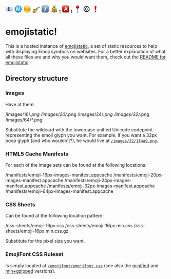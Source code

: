 ---
---

![e](images/24/1f4e7.png)
![m](images/24/24c2.png)
![o](images/24/1f60f.png)
![j](images/24/1f3b7.png)
![i](images/24/2139.png)
![s](images/24/1f4b0.png)
t
![a](images/24/1f170.png)
t
![i](images/24/1f4cd.png)
![c](images/24/00a9.png)
![!](images/24/2757.png)

emojistatic!
============

This is a hosted instance of [emojistatic](https://github.com/mroth/emojistatic), a set of static resources to help with displaying Emoji symbols on websites.  For a better explanation of what all these files are and why you would want them, check out the [README for emojistatic](https://github.com/mroth/emojistatic/README.md).

Directory structure
-------------------

### Images
Have at them:

  /images/16/*.png
  /images/20/*.png
  /images/24/*.png
  /images/32/*.png
  /images/64/*.png
  
Substitute the wildcard with the lowercase unified Unicode codepoint representing the emoji glyph you want.  For example, if you want a 32px poop glyph (and who wouldn't?), he would live at [`/images/32/1f4a9.png`](/images/32/1f4a9.png).

### HTML5 Cache Manifests
For each of the image sets can be found at the following locations:

  /manifests/emoji-16px-images-manifest.appcache
  /manifests/emoji-20px-images-manifest.appcache
  /manifests/emoji-24px-images-manifest.appcache
  /manifests/emoji-32px-images-manifest.appcache
  /manifests/emoji-64px-images-manifest.appcache

### CSS Sheets
Can be found at the following location pattern:

  /css-sheets/emoji-16px.css
  /css-sheets/emoji-16px.min.css
  /css-sheets/emoji-16px.min.css.gz

Substitute for the pixel size you want.

### EmojiFont CSS Ruleset

Is simply located at [`/emojifont/emojifont.css`](/emojifont/emojifont.css) (see also the [minified](/emojifont/emojifont.min.css) and [min+gzipped](/emojifont/emojifont.min.css.gz) versions).